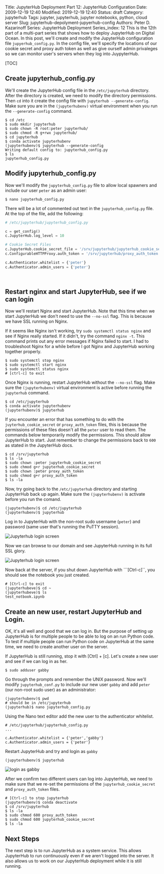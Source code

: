 Title: JupyterHub Deployment Part 12: JupyterHub Configuration
Date: 2009-12-19 12:40
Modified: 2019-12-19 12:40
Status: draft
Category: jupyterhub
Tags: jupyter, jupyterhub, jupyter notebooks, python, cloud server
Slug: jupyterhub-depolyment-jupyerhub-config
Authors: Peter D. Kazarinoff
Series: JupyterHub Deployment
Series_index: 12
This is the 12th part of a multi-part series that shows how to deploy JupyterHub on Digital Ocean. In this post, we'll create and modify the JupyterHub configuration file ```jupyerhub_config.py```. In the config file, we'll specify the locations of our cookie secret and proxy auth token as well as give ourself admin privaleges so we can monitor user's servers when they log into JuypyterHub.

[TOC]

## Create jupyterhub_config.py

We'll create the JupyterHub config file in the ```/etc/jupyterhub``` directory. After the directory is created, we need to modify the directory permissions. Then ```cd``` into it create the config file with ```jupyterhub --generate-config```. Make sure you are in the ```(jupyterhubenv)``` virtual environment when you run the ```--generate-config``` command.  

```text
$ cd /etc
$ sudo mkdir jupyterhub
$ sudo chown -R root:peter jupyterhub/
$ sudo chmod -R g+rwx jupyterhub/
$ cd jupyterhub
$ conda activate jupyterhubenv
(jupyterhubenv)$ jupyterhub --generate-config
Writing default config to: jupyterhub_config.py
$ ls
jupyterhub_config.py
```

## Modify jupyterhub_config.py

Now we'll modify the ```jupyterhub_config.py``` file to allow local spawners and include our user ```peter``` as an admin user:

```text
$ nano jupyterhub_config.py
```

There will be a lot of commented out text in the ```jupyterhub_config.py``` file. At the top of the file, add the following:

```python
# /etc/jupyterhub/jupyterhub_config.py

c = get_config()
c.JupyterHub.log_level = 10

# Cookie Secret Files
c.JupyterHub.cookie_secret_file = '/srv/jupyterhub/jupyterhub_cookie_secret'
c.ConfigurableHTTPProxy.auth_token = '/srv/jupyterhub/proxy_auth_token'

c.Authenticator.whitelist = {'peter'}
c.Authenticator.admin_users = {'peter'}

```

<br>

## Restart nginx and start JupyterHub, see if we can login

Now we'll restart Nginx and start JupyterHub. Note that this time when we start JupyterHub we don't need to use the ```--no-ssl``` flag. This is because we have SSL running on Nginx. 

If it seems like Nginx isn't working, try ```sudo systemctl status nginx``` and see if Nginx really started. If it didn't, try the command ```nginx -t```. This command prints out any error messages if Nginx failed to start. I had to troubleshoot Nginx for a while before I got Nginx and JupyterHub working together properly.

```text
$ sudo systemctl stop nginx
$ sudo systemctl start nginx
$ sudo systemctl status nginx
# [ctrl-c] to exit
```

Once Nginx is running, restart JupyterHub without the ```--no-ssl``` flag. Make sure the ```(jupyterhubenv)``` virtual environment is active before running the ```jupyterhub``` command.

```text
$ cd /etc/jupyterhub
$ conda activate jupyterhubenv
(jupyterhubenv)$ jupyterhub
```

If you encounter an error that has something to do with the ```juyterhub_cookie_secret``` or ```proxy_auth_token``` files, this is because the permissions of these files doesn't all the ```peter``` user to read them. The commands below temporarily modify the permissions. This should allow JupyterHub to start. Just remember to change the permissions back to ```600``` as stated in the JupyterHub docs.

```text
$ cd /srv/jupyterhub
$ ls -la
$ sudo chown :peter jupyterhub_cookie_secret 
$ sudo chmod g+r jupyterhub_cookie_secret 
$ sudo chown :peter proxy_auth_token 
$ sudo chmod g+r proxy_auth_token 
$ ls -la
```

Now, try going back to the ```/etc/jupyterhub``` directory and starting JupyterHub back up again. Make sure the ```(jupyterhubenv)``` is activate before you run the comand.

```text
(jupyterhubenv)$ cd /etc/jupyterhub
(jupyterhubenv)$ jupyterhub
```

Log in to JupyterHub with the non-root sudo username (```peter```) and password (same user that's running the PuTTY session). 

![Jupyterhub login screen](images/jupyterhub_pam_spawner_login.png)

Now we can browse to our domain and see JupyterHub running in its full SSL glory.

![Jupyterhub login screen](images/nb_file_browser_new_notebook.png)

Now back at the server, if you shut down JupyterHub with ```[Ctrl-c]``, you should see the notebook you just created.

```text
# [Ctrl-c] to exit
(jupyterhubeve)$ cd ~
(jupyterhubeve)$ ls
test_notbook.ipynb
```

## Create an new user, restart JupyterHub and Login.

OK, it's all well and good that we can log in. But the purpose of setting up JupyterHub is for multiple people to be able to log on an run Python code. To test if multiple people can run Python code on JupyterHub at the same time, we need to create another user on the server.

If JupyterHub is still running, stop it with [Ctrl] + [c].  Let's create a new user and see if we can log in as her.

```text
$ sudo adduser gabby
```

Go through the prompts and remember the UNIX password. Now we'll modify ```jupyterhub_conf.py``` to include our new user ```gabby``` and add ```peter``` (our non-root sudo user) as an administrator:

```text
(jupyterhubenv)$ pwd
# should be in /etc/jupyterhub
(jupyterhub)$ nano jupyterhub_config.py
```

Using the Nano text editor add the new user to the authenticator whitelist.

```text
# /etc/jupyterhub/jupyterhub_config.py
...

c.Authenticator.whitelist = {'peter','gabby'}
c.Authenticator.admin_users = {'peter'}

```

Restart JupyterHub and try and login as ```gabby```

```
(jupyterhubenv)$ jupyterhub
```

![login as gabby](images/jh_sign_in_gabby.png)

After we confirm two different users can log into JupyterHub, we need to make sure that we re-set the permissions of the ```jupyterhub_cookie_secret``` and ```proxy_auth_token``` files.

```text
# [Ctrl-c] to stop jupyterhub
(jupyterhubenv)$ conda deactivate
$ cd /srv/jupyterhub
$ ls -la
$ sudo chmod 600 proxy_auth_token
$ sudo chmod 600 jupyterhub_cookie_secret
$ ls -la
```

## Next Steps

The next step is to run JupyterHub as a system service. This allows JupyterHub to run continuously even if we aren't logged into the server. It also allows us to work on our JupyterHub deployment while it is still running.

<br>
